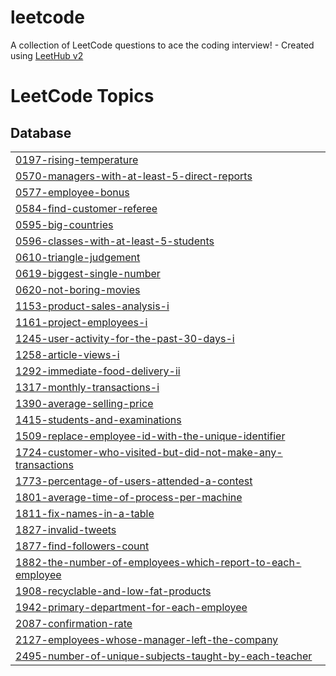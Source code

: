 # leetcode
A collection of LeetCode questions to ace the coding interview! - Created using [LeetHub v2](https://github.com/arunbhardwaj/LeetHub-2.0)

<!---LeetCode Topics Start-->
# LeetCode Topics
## Database
|  |
| ------- |
| [0197-rising-temperature](https://github.com/Rakchanaa/leetcode/tree/master/0197-rising-temperature) |
| [0570-managers-with-at-least-5-direct-reports](https://github.com/Rakchanaa/leetcode/tree/master/0570-managers-with-at-least-5-direct-reports) |
| [0577-employee-bonus](https://github.com/Rakchanaa/leetcode/tree/master/0577-employee-bonus) |
| [0584-find-customer-referee](https://github.com/Rakchanaa/leetcode/tree/master/0584-find-customer-referee) |
| [0595-big-countries](https://github.com/Rakchanaa/leetcode/tree/master/0595-big-countries) |
| [0596-classes-with-at-least-5-students](https://github.com/Rakchanaa/leetcode/tree/master/0596-classes-with-at-least-5-students) |
| [0610-triangle-judgement](https://github.com/Rakchanaa/leetcode/tree/master/0610-triangle-judgement) |
| [0619-biggest-single-number](https://github.com/Rakchanaa/leetcode/tree/master/0619-biggest-single-number) |
| [0620-not-boring-movies](https://github.com/Rakchanaa/leetcode/tree/master/0620-not-boring-movies) |
| [1153-product-sales-analysis-i](https://github.com/Rakchanaa/leetcode/tree/master/1153-product-sales-analysis-i) |
| [1161-project-employees-i](https://github.com/Rakchanaa/leetcode/tree/master/1161-project-employees-i) |
| [1245-user-activity-for-the-past-30-days-i](https://github.com/Rakchanaa/leetcode/tree/master/1245-user-activity-for-the-past-30-days-i) |
| [1258-article-views-i](https://github.com/Rakchanaa/leetcode/tree/master/1258-article-views-i) |
| [1292-immediate-food-delivery-ii](https://github.com/Rakchanaa/leetcode/tree/master/1292-immediate-food-delivery-ii) |
| [1317-monthly-transactions-i](https://github.com/Rakchanaa/leetcode/tree/master/1317-monthly-transactions-i) |
| [1390-average-selling-price](https://github.com/Rakchanaa/leetcode/tree/master/1390-average-selling-price) |
| [1415-students-and-examinations](https://github.com/Rakchanaa/leetcode/tree/master/1415-students-and-examinations) |
| [1509-replace-employee-id-with-the-unique-identifier](https://github.com/Rakchanaa/leetcode/tree/master/1509-replace-employee-id-with-the-unique-identifier) |
| [1724-customer-who-visited-but-did-not-make-any-transactions](https://github.com/Rakchanaa/leetcode/tree/master/1724-customer-who-visited-but-did-not-make-any-transactions) |
| [1773-percentage-of-users-attended-a-contest](https://github.com/Rakchanaa/leetcode/tree/master/1773-percentage-of-users-attended-a-contest) |
| [1801-average-time-of-process-per-machine](https://github.com/Rakchanaa/leetcode/tree/master/1801-average-time-of-process-per-machine) |
| [1811-fix-names-in-a-table](https://github.com/Rakchanaa/leetcode/tree/master/1811-fix-names-in-a-table) |
| [1827-invalid-tweets](https://github.com/Rakchanaa/leetcode/tree/master/1827-invalid-tweets) |
| [1877-find-followers-count](https://github.com/Rakchanaa/leetcode/tree/master/1877-find-followers-count) |
| [1882-the-number-of-employees-which-report-to-each-employee](https://github.com/Rakchanaa/leetcode/tree/master/1882-the-number-of-employees-which-report-to-each-employee) |
| [1908-recyclable-and-low-fat-products](https://github.com/Rakchanaa/leetcode/tree/master/1908-recyclable-and-low-fat-products) |
| [1942-primary-department-for-each-employee](https://github.com/Rakchanaa/leetcode/tree/master/1942-primary-department-for-each-employee) |
| [2087-confirmation-rate](https://github.com/Rakchanaa/leetcode/tree/master/2087-confirmation-rate) |
| [2127-employees-whose-manager-left-the-company](https://github.com/Rakchanaa/leetcode/tree/master/2127-employees-whose-manager-left-the-company) |
| [2495-number-of-unique-subjects-taught-by-each-teacher](https://github.com/Rakchanaa/leetcode/tree/master/2495-number-of-unique-subjects-taught-by-each-teacher) |
<!---LeetCode Topics End-->